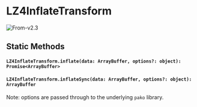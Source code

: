 # LZ4InflateTransform

<p class="badges">
  <img src="https://img.shields.io/badge/From-v2.3-blue.svg?style=flat-square" alt="From-v2.3" /> 
</p>

## Static Methods

#### `LZ4InflateTransform.inflate(data: ArrayBuffer, options?: object): Promise<ArrayBuffer>`

#### `LZ4InflateTransform.inflateSync(data: ArrayBuffer, options?: object): ArrayBuffer`

Note: options are passed through to the underlying `pako` library.
